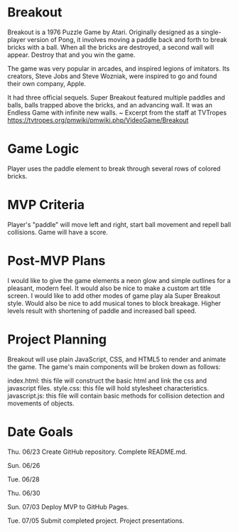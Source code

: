 # Breakout
Breakout is a 1976 Puzzle Game by Atari. Originally designed as a single-player version of Pong, it involves moving a paddle back and forth to break bricks with a ball. When all the bricks are destroyed, a second wall will appear. Destroy that and you win the game.

The game was very popular in arcades, and inspired legions of imitators. Its creators, Steve Jobs and Steve Wozniak, were inspired to go and found their own company, Apple.

It had three official sequels. Super Breakout featured multiple paddles and balls, balls trapped above the bricks, and an advancing wall. It was an Endless Game with infinite new walls. 
    ~ Excerpt from the staff at TVTropes https://tvtropes.org/pmwiki/pmwiki.php/VideoGame/Breakout

# Game Logic
Player uses the paddle element to break through several rows of colored bricks.
# MVP Criteria
Player's "paddle" will move left and right, start ball movement and repell ball collisions. Game will have a score.

# Post-MVP Plans
I would like to give the game elements a neon glow and simple outlines for a pleasant, modern feel. It would also be nice to make a custom art title screen. I would like to add other modes of game play ala Super Breakout style. Would also be nice to add musical tones to block breakage. Higher levels result with shortening of paddle and increased ball speed.

# Project Planning
Breakout will use plain JavaScript, CSS, and HTML5 to render and animate the game. The game's main components will be broken down as follows:

index.html: this file will construct the basic html and link the css and javascript files.
style.css: this file will hold stylesheet characteristics.
javascript.js: this file will contain basic methods for collision detection and movements of objects. 
# Date Goals
Thu. 06/23 Create GitHub repository. Complete README.md.

Sun. 06/26 

Tue. 06/28 

Thu. 06/30 

Sun. 07/03 Deploy MVP to GitHub Pages.

Tue. 07/05 Submit completed project. Project presentations.